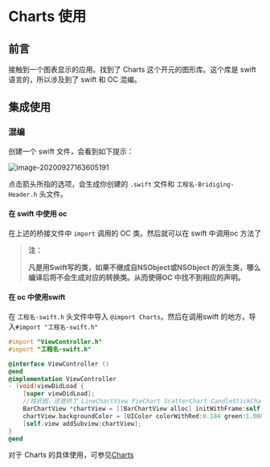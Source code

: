 # Charts 使用



## 前言

接触到一个图表显示的应用。找到了 Charts 这个开元的图形库。这个库是 swift 语言的，所以涉及到了 swift 和 OC 混编。



## 集成使用

### 混编

创建一个 swift 文件，会看到如下提示：

![image-20200927163605191](../assets/image-20200927163605191.png)

点击箭头所指的选项，会生成你创建的 `.swift` 文件和 `工程名-Bridiging-Header.h` 头文件。

#### 在 swift 中使用 oc

在上述的桥接文件中 `import` 调用的 OC 类。然后就可以在 swift 中调用oc 方法了

>  **注：**
>
> **凡是用Swift写的类，如果不继成自NSObject或NSObject 的派生类，哪么编译后将不会生成对应的转换类。从而使得OC 中找不到相应的声明。**



####  在 oc 中使用swift 

在 `工程名-swift.h` 头文件中导入 `@import Charts`。然后在调用swift 的地方，导入`#import "工程名-swift.h"`

```objective-c
#import "ViewController.h"
#import "工程名-swift.h"

@interface ViewController ()
@end
@implementation ViewController
- (void)viewDidLoad {
    [super viewDidLoad];
  	//柱状图，还提供了 LineChartView PieChart ScatterChart CandleStickChart 等
    BarChartView *chartView = [[BarChartView alloc] initWithFrame:self.view.bounds];
    chartView.backgroundColor = [UIColor colorWithRed:0.184 green:1.000 blue:0.738 alpha:1.000];
    [self.view addSubview:chartView];
}
@end
```



对于 Charts 的具体使用，可参见[Charts](https://github.com/danielgindi/Charts)